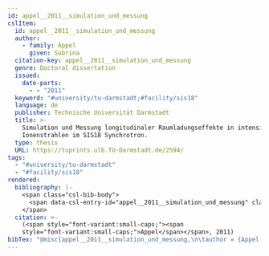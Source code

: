 ```yaml
---
id: appel__2011__simulation_und_messung
cslItem:
  id: appel__2011__simulation_und_messung
  author:
    - family: Appel
      given: Sabrina
  citation-key: appel__2011__simulation_und_messung
  genre: Doctoral dissertation
  issued:
    date-parts:
      - - "2011"
  keyword: "#university/tu-darmstadt;#facility/sis18"
  language: de
  publisher: Technische Universität Darmstadt
  title: >-
    Simulation und Messung longitudinaler Raumladungseffekte in intensiven
    Ionenstrahlen im SIS18 Synchrotron.
  type: thesis
  URL: https://tuprints.ulb.TU-Darmstadt.de/2594/
tags:
  - "#university/tu-darmstadt"
  - "#facility/sis18"
rendered:
  bibliography: |-
    <span class="csl-bib-body">
      <span data-csl-entry-id="appel__2011__simulation_und_messung" class="csl-entry"><span class='author-bib'>Appel</span>. <span class='date-bib'>(2011)</span>. <span class='title'><i><b><span style="font-style:normal;">Simulation und Messung longitudinaler Raumladungseffekte in intensiven Ionenstrahlen im SIS18 Synchrotron.</span></b></i></span> [Doctoral dissertation, Technische Universität Darmstadt]. <span class='URL'><a href='https://tuprints.ulb.TU-Darmstadt.de/2594/'>LINK</a></span></span>
    </span>
  citation: >-
    (<span style="font-variant:small-caps;"><span
    style="font-variant:small-caps;">Appel</span></span>, 2011)
bibTex: "@misc{appel__2011__simulation_und_messung,\n\tauthor = {Appel, Sabrina},\n\tyear = {2011},\n\tschool = {Technische Universit{\\\" a}t Darmstadt},\n\ttitle = {Simulation und {Messung} longitudinaler {Raumladungseffekte} in intensiven {Ionenstrahlen} im {SIS18} {Synchrotron}.},\n\ttype = {Doctoral dissertation},\n\turl = {https://tuprints.ulb.TU-Darmstadt.de/2594/},\n}\n\n"
---
```

